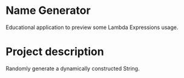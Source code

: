 # Name Generator
Educational application to preview some Lambda Expressions usage.

# Project description
Randomly generate a dynamically constructed String.
